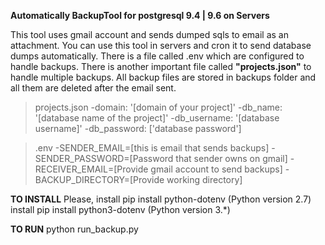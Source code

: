 **Automatically BackupTool for postgresql 9.4 | 9.6 on Servers**

This tool uses gmail account and sends dumped sqls to email as an attachment. You can use this tool in servers and cron it to send database dumps automatically. There is a file called .env which are configured to handle backups. There is another important file called **"projects.json"** to handle multiple backups. All backup files are stored in backups folder and all them are deleted after the email sent. 
>projects.json
>-domain: '[domain of your project]'
>-db_name: '[database name of the project]'
>-db_username: '[database username]'
>-db_password: ['database password']

>.env
-SENDER_EMAIL=[this is email that sends backups]
-SENDER_PASSWORD=[Password that sender owns on gmail]
-RECEIVER_EMAIL=[Provide gmail account to send backups]
-BACKUP_DIRECTORY=[Provide working directory]

**TO INSTALL**
Please, install pip install python-dotenv (Python version 2.7)
install pip install python3-dotenv (Python version 3.*)

**TO RUN**
python run_backup.py
